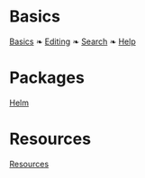 # Basics

[Basics](basics.md) ❧ [Editing](editing.md) ❧ [Search](search.md) ❧ [Help](help.md)

# Packages

[Helm](packages/helm.md)

# Resources 

[Resources](resources.md)
